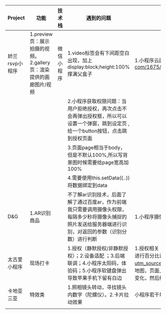 | Project        | 功能                                                         | 技术栈     | 遇到的问题                                                   | 掌握                                                         | 说明 |
| -------------- | ------------------------------------------------------------ | ---------- | ------------------------------------------------------------ | ------------------------------------------------------------ | ---- |
| 娇兰rsvp小程序 | 1.preview页：展示拍摄的视频。2.gallery页：渲染提供的画廊图片/视频 | 微信小程序 | 1.video标签会有下间距空白出现，加上display:block;height:100%撑满父盒子 | 1.小程序云函数使用：https://www.qdmmz.cn/378406712qq-com/1675/%e5%be%ae%e4%bf%a1%e5%b0%8f%e7%a8%8b%e5%ba%8f%e4%ba%91%e5%87%bd%e6%95%b0%e4%bd%bf%e7%94%a8/ |      |
|                |                                                              |            | 2.小程序获取权限问题：当用户拒绝授权，再次点击不会再弹出授权框，所以可以设置一个弹窗，跳到设定页 ,给一个button按钮，点击跳到授权页面 |                                                              |      |
|                |                                                              |            | 3.页面page相当于body，但是不默认100%,所以写背景图时候需要给page宽高加100% |                                                              |      |
|                |                                                              |            | 4.需要使用this.setData({..}) 将数据绑定到data                |                                                              |      |
| D&G            | 1.AR识别商品                                                 |            | 不了解ar识别技术，后面了解了通过百度ar，作为前端我只需要调用摄像头权限，每隔多少秒将摄像头捕捉的照片发送给服务器端进行识别，对返回的参数（识别分数）进行判断 | 1.小程序摄像头组件调用 2.调用第三方ar识别流程 3.二维码扫描css |      |
| 太古里小程序   | 现场打卡                                                     |            | 1.授权（静默授权/非静默授权）；2.设备适配 ；3.后端联调；4.小程序太阳码，体验码；5.小程序软键盘弹出导致苹果手机下留有白边 | 1.授权相关（静默授权直接用云函数获取openid，但是拿不到用户个人资料，头像等）2.图片使用mode=”widthFix“会出现拉伸（针对像素眼），单独对图片宽高进行百分比设置。3.软键盘弹出：https://juejin.cn/post/6844903863871340557?utm_source=gold_browser_extension%3Futm_source%3Dgold_browser_extension#heading-3 （小程序无window对象，未解决）4.需求是根据给的背景地图，页面上共有5个点位图标，需要在不同设备中点位都卡在背景的固定位置，用了1张固定大小背景图+5张固定点位的图标的抠图，这样就可以保证位置不会变化，然后给5个空标签（百分比宽高覆盖图标）点击事件 |      |
| 卡地亚三亚     | 特效类                                                       |            | 1.照相镜头转动，寻找镜头内数字（陀螺仪）。2.卡片拉动效果     | 小程序若干坑；如何面对客户源源不断提出的需求，以及保持良好心态； |      |
|                |                                                              |            |                                                              |                                                              |      |

